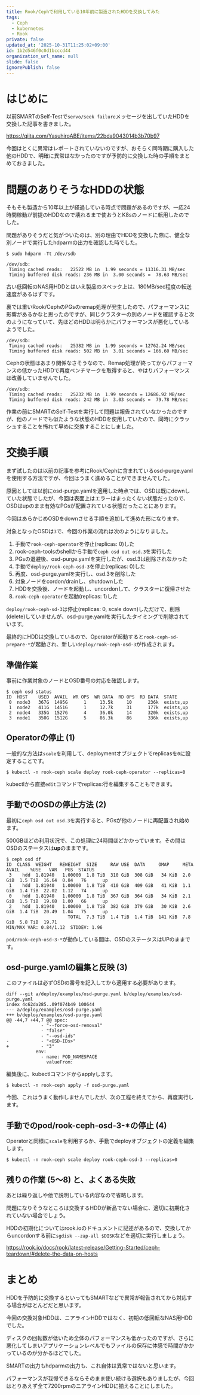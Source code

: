 ```yaml
---
title: Rook/Cephで利用している10年前に製造されたHDDを交換してみた
tags:
  - Ceph
  - kubernetes
  - Rook
private: false
updated_at: '2025-10-31T11:25:02+09:00'
id: 1b2d546f0c0d1bcccd44
organization_url_name: null
slide: false
ignorePublish: false
---
```

# はじめに

以前SMARTのSelf-Testで``servo/seek failure``メッセージを出していたHDDを交換した記事を書きました。

https://qiita.com/YasuhiroABE/items/22bda9043014b3b70b97

今回はとくに異常はレポートされていないのですが、おそらく同時期に購入した他のHDDで、明確に異常はなかったのですが予防的に交換した時の手順をまとめておきました。

# 問題のありそうなHDDの状態

そもそも製造から10年以上が経過している時点で問題があるのですが、一応24時間稼動が前提のHDDなので壊れるまで使おうとK8sのノードに転用したのでした。

問題がありそうだと気がついたのは、別の理由でHDDを交換した際に、健全な別ノードで実行したhdparmの出力を確認した時でした。

```bash:Rook/CephのBlueStoreに利用している/dev/sdbに対するhdparmベンチマークの出力(異常)
$ sudo hdparm -Tt /dev/sdb

/dev/sdb:
 Timing cached reads:   22522 MB in  1.99 seconds = 11316.31 MB/sec
 Timing buffered disk reads: 236 MB in  3.00 seconds =  78.63 MB/sec
```

古い低回転のNAS用HDDとはいえ製品のスペック上は、180MB/sec程度の転送速度があるはずです。

裏では重いRook/CephのPGsのremap処理が発生したので、パフォーマンスに影響があるかなと思ったのですが、同じクラスターの別のノードを確認すると次のようになっていて、先ほどのHDDは明らかにパフォーマンスが悪化しているようでした。

```bash:同じタイミングで他のノードで取得したhdparmの出力(正常)
/dev/sdb:
 Timing cached reads:   25382 MB in  1.99 seconds = 12762.24 MB/sec
 Timing buffered disk reads: 502 MB in  3.01 seconds = 166.60 MB/sec
```

Cephの状態はあまり関係なさそうなので、Remap処理が終ってからパフォーマンスの低かったHDDで再度ベンチマークを取得すると、やはりパフォーマンスは改善していませんでした。

```bash:異常だったHDDの定常時のベンチマーク結果
/dev/sdb:
 Timing cached reads:   25232 MB in  1.99 seconds = 12686.92 MB/sec
 Timing buffered disk reads: 242 MB in  3.03 seconds =  79.78 MB/sec
```

作業の前にSMARTのSelf-Testを実行して問題は報告されていなかったのですが、他のノードでも似たような状態のHDDを使用していたので、同時にクラッシュすることを怖れて早めに交換することにしました。

# 交換手順

まず試したのは以前の記事を参考にRook/Cephに含まれているosd-purge.yamlを使用する方法ですが、今回はうまく進めることができませんでした。

原因としては以前にosd-purge.yamlを適用した時点では、OSDは既にdownしていた状態でしたが、今回は表面上はエラーはまったくない状態だったので、OSDはupのまま有効なPGsが配置されている状態だったことにあります。

今回はあらかじめOSDをdownさせる手順を追加して進めた形になります。

対象となったOSDは``3``で、今回の作業の流れは次のようになりました。

1. 手動で``rook-ceph-operator``を停止(replicas: 0)した
2. rook-ceph-toolsのshellから手動で``ceph osd out osd.3``を実行した
3. PGsの退避後、osd-purge.yamlを実行したが、osd.3は削除されなかった
4. 手動で``deploy/rook-ceph-osd-3``を停止(replicas: 0)した
5. 再度、osd-purge.yamlを実行し、osd.3を削除した
6. 対象ノードをcordon/drainし、shutdownした
7. HDDを交換後、ノードを起動し、uncordonして、クラスターに復帰させた
8. ``rook-ceph-operator``を起動(replicas: 1)した

``deploy/rook-ceph-sd-3``は停止(replicas: 0, scale down)しただけで、削除(delete)していませんが、osd-purge.yamlを実行したタイミングで削除されています。

最終的にHDDは交換しているので、Operatorが起動すると``rook-ceph-sd-prepare-*``が起動され、新しい``deploy/rook-ceph-osd-3``が作成されます。

## 準備作業

事前に作業対象のノードとOSD番号の対応を確認します。

```bash:pod/rook-ceph-tools-*からOSD番号とHOSTの対応を確認しておく。
$ ceph osd status
ID  HOST    USED  AVAIL  WR OPS  WR DATA  RD OPS  RD DATA  STATE
 0  node3   367G  1495G      1     13.5k     10      236k  exists,up
 1  node2   411G  1451G      1     12.7k     31      177k  exists,up
 2  node4   335G  1527G      4     36.0k     14      320k  exists,up
 3  node1   350G  1512G      5     86.3k     86      336k  exists,up
```

## Operatorの停止 (1)

一般的な方法は``scale``を利用して、deploymentオブジェクトでreplicasを``0``に設定することです。

```bash:
$ kubectl -n rook-ceph scale deploy rook-ceph-operator --replicas=0
```

kubectlから直接``edit``コマンドでreplicas:行を編集することもできます。

## 手動でのOSDの停止方法 (2)

最初に``ceph osd out osd.3``を実行すると、PGsが他のノードに再配置され始めます。

500GBほどの利用状況で、この処理に24時間ほどかかっています。その間はOSDのステータスは**up**のままです。

```bash:remap中のcephコマンドの出力
$ ceph osd df
ID  CLASS  WEIGHT   REWEIGHT  SIZE     RAW USE  DATA     OMAP     META     AVAIL    %USE   VAR   PGS  STATUS
 3    hdd  1.81940   1.00000  1.8 TiB  310 GiB  308 GiB   34 KiB  2.0 GiB  1.5 TiB  16.64  0.84   76      up
 1    hdd  1.81940   1.00000  1.8 TiB  410 GiB  409 GiB   41 KiB  1.1 GiB  1.4 TiB  22.02  1.12   74      up
 0    hdd  1.81940   1.00000  1.8 TiB  367 GiB  364 GiB   34 KiB  2.1 GiB  1.5 TiB  19.68  1.00   66      up
 2    hdd  1.81940   1.00000  1.8 TiB  382 GiB  379 GiB   30 KiB  2.6 GiB  1.4 TiB  20.49  1.04   75      up
                       TOTAL  7.3 TiB  1.4 TiB  1.4 TiB  141 KiB  7.8 GiB  5.8 TiB  19.71
MIN/MAX VAR: 0.84/1.12  STDDEV: 1.96
```

``pod/rook-ceph-osd-3-*``が動作している間は、OSDのステータスはUPのままです。

## osd-purge.yamlの編集と反映 (3)

このファイルは必ずOSDの番号を記入してから適用する必要があります。

```diff:
diff --git a/deploy/examples/osd-purge.yaml b/deploy/examples/osd-purge.yaml
index 4c62da285..09f074b49 100644
--- a/deploy/examples/osd-purge.yaml
+++ b/deploy/examples/osd-purge.yaml
@@ -44,7 +44,7 @@ spec:
             - "--force-osd-removal"
             - "false"
             - "--osd-ids"
-            - "<OSD-IDs>"
+            - "3"
           env:
             - name: POD_NAMESPACE
               valueFrom:
```

編集後に、kubectlコマンドからapplyします。

```bash:
$ kubectl -n rook-ceph apply -f osd-purge.yaml
```

今回、これはうまく動作しませんでしたが、次の工程を終えてから、再度実行します。

## 手動でのpod/rook-ceph-osd-3-*の停止 (4)

Operatorと同様に``scale``を利用するか、手動でdeployオブジェクトの定義を編集します。

```bash:
$ kubectl -n rook-ceph scale deploy rook-ceph-osd-3 --replicas=0
```


## 残りの作業 (5〜8) と、よくある失敗

あとは繰り返しや他で説明している内容なので省略します。

問題になりそうなところは交換するHDDが新品でない場合に、適切に初期化されていない場合でしょう。

HDDの初期化についてはrook.ioのドキュメントに記述があるので、交換してからuncordonする前に``sgdisk --zap-all $DISK``などを適切に実行しましょう。

https://rook.io/docs/rook/latest-release/Getting-Started/ceph-teardown/#delete-the-data-on-hosts

# まとめ

HDDを予防的に交換するといってもSMARTなどで異常が報告されてから対応する場合がほとんどだと思います。

今回の交換対象HDDは、ニアラインHDDではなく、初期の低回転なNAS用HDDでした。

ディスクの回転数が低いため全体のパフォーマンスも低かったのですが、さらに悪化してしまいアプリケーションレベルでもファイルの保存に体感で時間がかかっているのが分かるほどでした。

SMARTの出力もhdparmの出力も、これ自体は異常ではないと思います。

パフォーマンスが我慢できるならそのまま使い続ける選択もありましたが、今回はとりあえず全て7200rpmのニアラインHDDに揃えることにしました。

